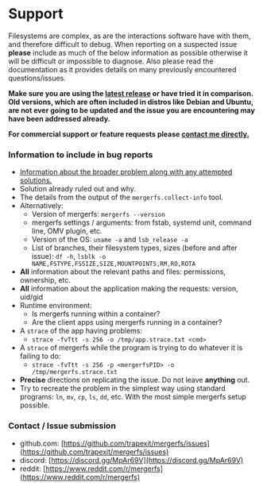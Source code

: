# Support

Filesystems are complex, as are the interactions software have with
them, and therefore difficult to debug. When reporting on a suspected
issue **please** include as much of the below information as possible
otherwise it will be difficult or impossible to diagnose. Also please
read the documentation as it provides details on many previously
encountered questions/issues.

**Make sure you are using the [latest
release](https://github.com/trapexit/mergerfs/releases) or have tried
it in comparison. Old versions, which are often included in distros
like Debian and Ubuntu, are not ever going to be updated and the issue
you are encountering may have been addressed already.**

**For commercial support or feature requests please [contact me
directly.](mailto:support@spawn.link)**


### Information to include in bug reports

* [Information about the broader problem along with any attempted
  solutions.](https://xyproblem.info)
* Solution already ruled out and why.
* The details from the output of the `mergerfs.collect-info` tool.
* Alternatively:
    * Version of mergerfs: `mergerfs --version`
    * mergerfs settings / arguments: from fstab, systemd unit, command
      line, OMV plugin, etc.
    * Version of the OS: `uname -a` and `lsb_release -a`
    * List of branches, their filesystem types, sizes (before and after
      issue): `df -h`, `lsblk -o NAME,FSTYPE,FSSIZE,SIZE,MOUNTPOINTS,RM,RO,ROTA`
* **All** information about the relevant paths and files: permissions, ownership, etc.
* **All** information about the application making the requests: version, uid/gid
* Runtime environment:
    * Is mergerfs running within a container?
    * Are the client apps using mergerfs running in a container?
* A `strace` of the app having problems:
    * `strace -fvTtt -s 256 -o /tmp/app.strace.txt <cmd>`
* A `strace` of mergerfs while the program is trying to do whatever it
  is failing to do:
    * `strace -fvTtt -s 256 -p <mergerfsPID> -o /tmp/mergerfs.strace.txt`
* **Precise** directions on replicating the issue. Do not leave
  **anything** out.
* Try to recreate the problem in the simplest way using standard
  programs: `ln`, `mv`, `cp`, `ls`, `dd`, etc. With the most simple
  mergerfs setup possible.

### Contact / Issue submission

* github.com: [https://github.com/trapexit/mergerfs/issues](https://github.com/trapexit/mergerfs/issues)
* discord: [https://discord.gg/MpAr69V](https://discord.gg/MpAr69V)
* reddit: [https://www.reddit.com/r/mergerfs](https://www.reddit.com/r/mergerfs)
